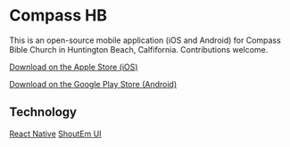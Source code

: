 # Compass HB

This is an open-source mobile application (iOS and Android) for Compass Bible Church in Huntington Beach, Calfifornia. Contributions welcome.

[Download on the Apple Store (iOS)](https://appsto.re/us/n_WA6.i)

[Download on the Google Play Store (Android)](https://play.google.com/store/apps/details?id=com.compasshb.mobile)

## Technology

[React Native](https://facebook.github.io/react-native/)
[ShoutEm UI](https://shoutem.github.io/docs/ui-toolkit/introduction)